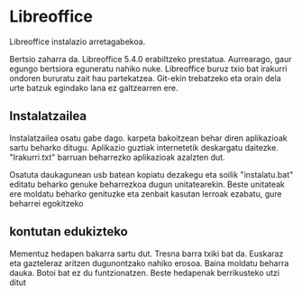 # Libreoffice

Libreoffice instalazio arretagabekoa.

Bertsio zaharra da. Libreoffice 5.4.0 erabiltzeko prestatua. Aurrearago, gaur egungo bertsiora eguneratu nahiko nuke. Libreoffice buruz txio bat irakurri ondoren bururatu zait hau partekatzea. Git-ekin trebatzeko eta orain dela urte batzuk egindako lana ez galtzearren ere.

## Instalatzailea

Instalatzailea osatu gabe dago. karpeta bakoitzean behar diren aplikazioak sartu beharko ditugu. Aplikazio guztiak internetetik deskargatu daitezke. "Irakurri.txt" barruan beharrezko aplikazioak azalzten dut.

Osatuta daukagunean usb batean kopiatu dezakegu eta soilik "instalatu.bat" editatu beharko genuke beharrezkoa dugun unitatearekin. Beste unitateak ere moldatu beharko genituzke eta zenbait kasutan lerroak ezabatu, gure beharrei egokitzeko

## kontutan edukizteko

Mementuz hedapen bakarra sartu dut. Tresna barra txiki bat da. Euskaraz eta gazteleraz aritzen dugunontzako nahiko erosoa. Baina moldatu beharra dauka. Botoi bat ez du funtzionatzen. Beste hedapenak berrikusteko utzi ditut



